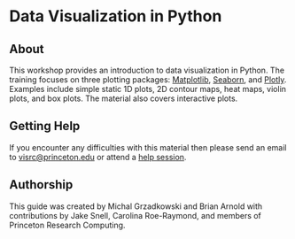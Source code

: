 # Data Visualization in Python

## About

This workshop provides an introduction to data visualization in Python. The training focuses on three plotting packages: [Matplotlib](https://matplotlib.org/), [Seaborn](https://seaborn.pydata.org/), and [Plotly](https://plotly.com/python/). Examples include simple static 1D plots, 2D contour maps, heat maps, violin plots, and box plots. The material also covers interactive plots.

## Getting Help

If you encounter any difficulties with this material then please send an email to <a href="mailto:visrc@princeton.edu">visrc@princeton.edu</a> or attend a <a href="https://researchcomputing.princeton.edu/education/help-sessions">help session</a>.

## Authorship

This guide was created by Michal Grzadkowski and Brian Arnold with contributions by Jake Snell, Carolina Roe-Raymond, and members of Princeton Research Computing.
